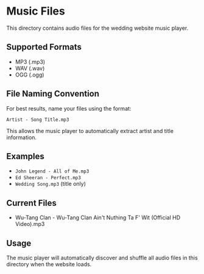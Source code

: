 # Music Files

This directory contains audio files for the wedding website music player.

## Supported Formats

- MP3 (.mp3)
- WAV (.wav)
- OGG (.ogg)

## File Naming Convention

For best results, name your files using the format:

```
Artist - Song Title.mp3
```

This allows the music player to automatically extract artist and title information.

## Examples

- `John Legend - All of Me.mp3`
- `Ed Sheeran - Perfect.mp3`
- `Wedding Song.mp3` (title only)

## Current Files

- Wu-Tang Clan - Wu-Tang Clan Ain't Nuthing Ta F' Wit (Official HD Video).mp3

## Usage

The music player will automatically discover and shuffle all audio files in this directory when the website loads.
